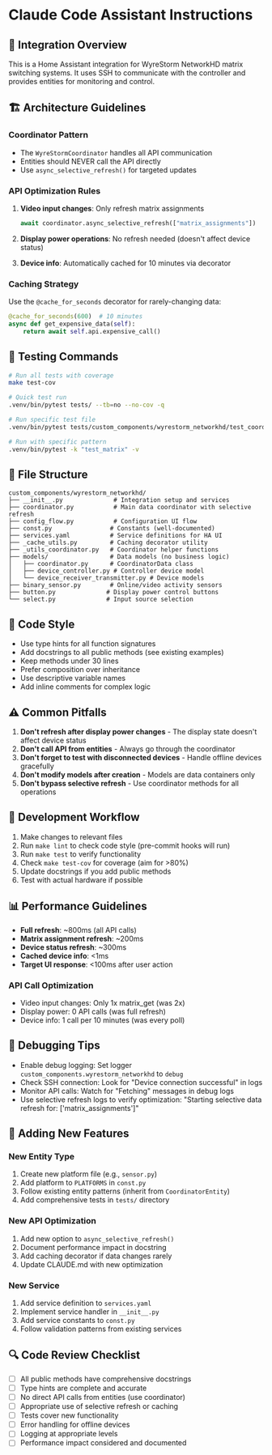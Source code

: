 # Claude Code Assistant Instructions

## 🎯 Integration Overview
This is a Home Assistant integration for WyreStorm NetworkHD matrix switching systems. It uses SSH to communicate with the controller and provides entities for monitoring and control.

## 🏗️ Architecture Guidelines

### Coordinator Pattern
- The `WyreStormCoordinator` handles all API communication
- Entities should NEVER call the API directly
- Use `async_selective_refresh()` for targeted updates

### API Optimization Rules
1. **Video input changes**: Only refresh matrix assignments
   ```python
   await coordinator.async_selective_refresh(["matrix_assignments"])
   ```

2. **Display power operations**: No refresh needed (doesn't affect device status)
   
3. **Device info**: Automatically cached for 10 minutes via decorator

### Caching Strategy
Use the `@cache_for_seconds` decorator for rarely-changing data:
```python
@cache_for_seconds(600)  # 10 minutes
async def get_expensive_data(self):
    return await self.api.expensive_call()
```

## 🧪 Testing Commands
```bash
# Run all tests with coverage
make test-cov

# Quick test run
.venv/bin/pytest tests/ --tb=no --no-cov -q

# Run specific test file
.venv/bin/pytest tests/custom_components/wyrestorm_networkhd/test_coordinator.py -v

# Run with specific pattern
.venv/bin/pytest -k "test_matrix" -v
```

## 📁 File Structure
```
custom_components/wyrestorm_networkhd/
├── __init__.py              # Integration setup and services
├── coordinator.py           # Main data coordinator with selective refresh
├── config_flow.py           # Configuration UI flow
├── const.py                # Constants (well-documented)
├── services.yaml           # Service definitions for HA UI
├── _cache_utils.py         # Caching decorator utility
├── _utils_coordinator.py   # Coordinator helper functions
├── models/                 # Data models (no business logic)
│   ├── coordinator.py      # CoordinatorData class
│   ├── device_controller.py # Controller device model
│   └── device_receiver_transmitter.py # Device models
├── binary_sensor.py        # Online/video activity sensors
├── button.py              # Display power control buttons
└── select.py              # Input source selection
```

## 📝 Code Style
- Use type hints for all function signatures
- Add docstrings to all public methods (see existing examples)
- Keep methods under 30 lines
- Prefer composition over inheritance
- Use descriptive variable names
- Add inline comments for complex logic

## ⚠️ Common Pitfalls
1. **Don't refresh after display power changes** - The display state doesn't affect device status
2. **Don't call API from entities** - Always go through the coordinator
3. **Don't forget to test with disconnected devices** - Handle offline devices gracefully
4. **Don't modify models after creation** - Models are data containers only
5. **Don't bypass selective refresh** - Use coordinator methods for all operations

## 🔧 Development Workflow
1. Make changes to relevant files
2. Run `make lint` to check code style (pre-commit hooks will run)
3. Run `make test` to verify functionality
4. Check `make test-cov` for coverage (aim for >80%)
5. Update docstrings if you add public methods
6. Test with actual hardware if possible

## 📊 Performance Guidelines
- **Full refresh**: ~800ms (all API calls)
- **Matrix assignment refresh**: ~200ms
- **Device status refresh**: ~300ms  
- **Cached device info**: <1ms
- **Target UI response**: <100ms after user action

### API Call Optimization
- Video input changes: Only 1x matrix_get (was 2x)
- Display power: 0 API calls (was full refresh)
- Device info: 1 call per 10 minutes (was every poll)

## 🐛 Debugging Tips
- Enable debug logging: Set logger `custom_components.wyrestorm_networkhd` to `debug`
- Check SSH connection: Look for "Device connection successful" in logs
- Monitor API calls: Watch for "Fetching" messages in debug logs
- Use selective refresh logs to verify optimization: "Starting selective data refresh for: ['matrix_assignments']"

## 🧩 Adding New Features

### New Entity Type
1. Create new platform file (e.g., `sensor.py`)
2. Add platform to `PLATFORMS` in `const.py`
3. Follow existing entity patterns (inherit from `CoordinatorEntity`)
4. Add comprehensive tests in `tests/` directory

### New API Optimization
1. Add new option to `async_selective_refresh()`
2. Document performance impact in docstring
3. Add caching decorator if data changes rarely
4. Update CLAUDE.md with new optimization

### New Service
1. Add service definition to `services.yaml`
2. Implement service handler in `__init__.py`
3. Add service constants to `const.py`
4. Follow validation patterns from existing services

## 🔍 Code Review Checklist
- [ ] All public methods have comprehensive docstrings
- [ ] Type hints are complete and accurate
- [ ] No direct API calls from entities (use coordinator)
- [ ] Appropriate use of selective refresh or caching
- [ ] Tests cover new functionality
- [ ] Error handling for offline devices
- [ ] Logging at appropriate levels
- [ ] Performance impact considered and documented